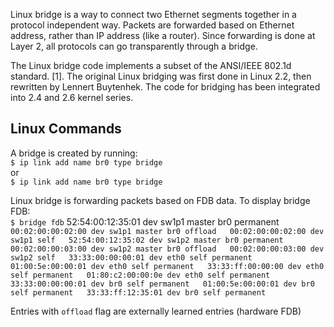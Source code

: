 Linux bridge is a way to connect two Ethernet segments together in a protocol independent way. Packets are forwarded based on Ethernet address, rather than IP address (like a router). Since forwarding is done at Layer 2, all protocols can go transparently through a bridge.  

The Linux bridge code implements a subset of the ANSI/IEEE 802.1d standard. [1]. The original Linux bridging was first done in Linux 2.2, then rewritten by Lennert Buytenhek. The code for bridging has been integrated into 2.4 and 2.6 kernel series.  
## Linux Commands
A bridge is created by running:  
`$ ip link add name br0 type bridge`  
or  
`$ ip link add name br0 type bridge`  

Linux bridge is forwarding packets based on FDB data. To display bridge FDB:  
`$ bridge fdb`
52:54:00:12:35:01 dev sw1p1 master br0 permanent`
00:02:00:00:02:00 dev sw1p1 master br0 offload  
00:02:00:00:02:00 dev sw1p1 self  
52:54:00:12:35:02 dev sw1p2 master br0 permanent  
00:02:00:00:03:00 dev sw1p2 master br0 offload  
00:02:00:00:03:00 dev sw1p2 self  
33:33:00:00:00:01 dev eth0 self permanent  
01:00:5e:00:00:01 dev eth0 self permanent  
33:33:ff:00:00:00 dev eth0 self permanent  
01:80:c2:00:00:0e dev eth0 self permanent  
33:33:00:00:00:01 dev br0 self permanent  
01:00:5e:00:00:01 dev br0 self permanent  
33:33:ff:12:35:01 dev br0 self permanent`

Entries with `offload` flag are externally learned entries (hardware FDB)

